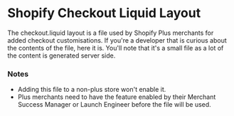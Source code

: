 # Shopify Checkout Liquid Layout

The checkout.liquid layout is a file used by Shopify Plus merchants for added checkout customisations. If you're a developer that is curious about the contents of the file, here it is. You'll note that it's a small file as a lot of the content is generated server side.

### Notes
- Adding this file to a non-plus store won't enable it. 
- Plus merchants need to have the feature enabled by their Merchant Success Manager or Launch Engineer before the file will be used.
